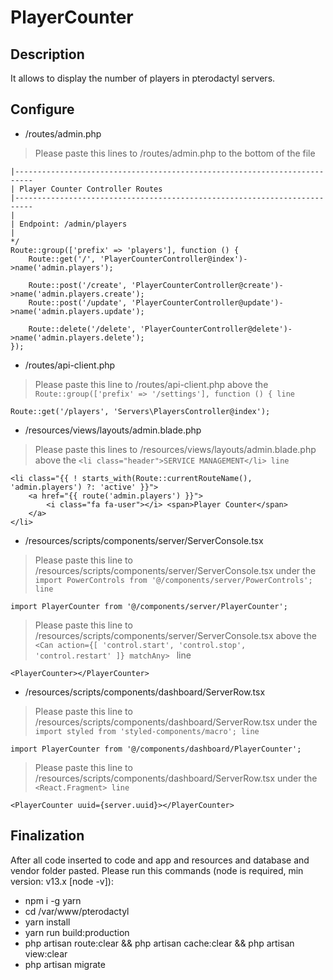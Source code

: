 # PlayerCounter 
## Description 
It allows to display the number of players in pterodactyl servers.
## Configure 
- /routes/admin.php
> Please paste this lines to /routes/admin.php to the bottom of the file
```
|--------------------------------------------------------------------------
| Player Counter Controller Routes
|--------------------------------------------------------------------------
|
| Endpoint: /admin/players
|
*/
Route::group(['prefix' => 'players'], function () {
    Route::get('/', 'PlayerCounterController@index')->name('admin.players');

    Route::post('/create', 'PlayerCounterController@create')->name('admin.players.create');
    Route::post('/update', 'PlayerCounterController@update')->name('admin.players.update');

    Route::delete('/delete', 'PlayerCounterController@delete')->name('admin.players.delete');
});
```
- /routes/api-client.php
> Please paste this line to /routes/api-client.php above the `Route::group(['prefix' => '/settings'], function () { line`
```
Route::get('/players', 'Servers\PlayersController@index');
```
- /resources/views/layouts/admin.blade.php
> Please paste this lines to /resources/views/layouts/admin.blade.php above the `<li class="header">SERVICE MANAGEMENT</li> line`
```
<li class="{{ ! starts_with(Route::currentRouteName(), 'admin.players') ?: 'active' }}">
	<a href="{{ route('admin.players') }}">
		<i class="fa fa-user"></i> <span>Player Counter</span>
	</a>
</li>
```
- /resources/scripts/components/server/ServerConsole.tsx
> Please paste this line to /resources/scripts/components/server/ServerConsole.tsx under the `import PowerControls from '@/components/server/PowerControls'; line`
```
import PlayerCounter from '@/components/server/PlayerCounter';
```
> Please paste this line to /resources/scripts/components/server/ServerConsole.tsx above the `<Can action={[ 'control.start', 'control.stop', 'control.restart' ]} matchAny> ` line 

```
<PlayerCounter></PlayerCounter>
```
- /resources/scripts/components/dashboard/ServerRow.tsx
> Please paste this line to /resources/scripts/components/dashboard/ServerRow.tsx under the `import styled from 'styled-components/macro'; line`
```
import PlayerCounter from '@/components/dashboard/PlayerCounter';
```
> Please paste this line to /resources/scripts/components/dashboard/ServerRow.tsx under the `<React.Fragment> line`
```
<PlayerCounter uuid={server.uuid}></PlayerCounter>
```
## Finalization
After all code inserted to code and app and resources and database and vendor folder pasted. Please run this commands (node is required, min version: v13.x [node -v]):
- npm i -g yarn
- cd /var/www/pterodactyl
- yarn install
- yarn run build:production
- php artisan route:clear && php artisan cache:clear && php artisan view:clear
- php artisan migrate
